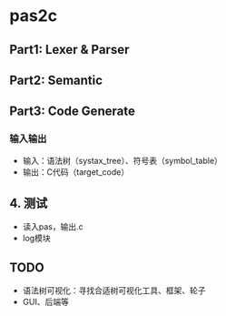 # pas2c

## Part1: Lexer & Parser

## Part2: Semantic

## Part3: Code Generate

### 输入输出
- 输入：语法树（systax_tree）、符号表（symbol_table）
- 输出：C代码（target_code）

## 4. 测试
- 读入pas，输出.c
- log模块

## TODO
- 语法树可视化：寻找合适树可视化工具、框架、轮子
- GUI、后端等